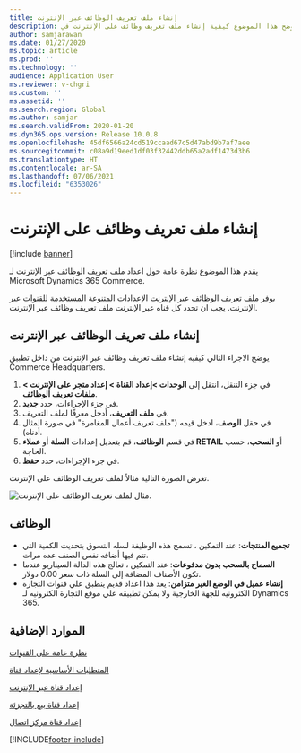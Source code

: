 ```yaml
---
title: إنشاء ملف تعريف الوظائف عبر الإنترنت
description: يوضح هذا الموضوع كيفية إنشاء ملف تعريف وظائف على الإنترنت في Microsoft Dynamics 365 Commerce.
author: samjarawan
ms.date: 01/27/2020
ms.topic: article
ms.prod: ''
ms.technology: ''
audience: Application User
ms.reviewer: v-chgri
ms.custom: ''
ms.assetid: ''
ms.search.region: Global
ms.author: samjar
ms.search.validFrom: 2020-01-20
ms.dyn365.ops.version: Release 10.0.8
ms.openlocfilehash: 45df6566a24cd519ccaad67c5d47abd9b7af7aee
ms.sourcegitcommit: c08a9d19eed1df03f32442ddb65a2adf1473d3b6
ms.translationtype: HT
ms.contentlocale: ar-SA
ms.lasthandoff: 07/06/2021
ms.locfileid: "6353026"
---
```

# <a name="create-an-online-functionality-profile"></a>إنشاء ملف تعريف وظائف على الإنترنت

[!include [banner](includes/banner.md)]

يقدم هذا الموضوع نظرة عامة حول اعداد ملف تعريف الوظائف عبر الإنترنت لـ Microsoft Dynamics 365 Commerce.

يوفر ملف تعريف الوظائف عبر الإنترنت الإعدادات المتنوعة المستخدمة للقنوات عبر الإنترنت. يجب ان تحدد كل قناه عبر الإنترنت ملف تعريف وظائف عبر الإنترنت.

## <a name="create-an-online-functionality-profile"></a>إنشاء ملف تعريف الوظائف عبر الإنترنت

يوضح الاجراء التالي كيفيه إنشاء ملف تعريف وظائف عبر الإنترنت من داخل تطبيق Commerce Headquarters.

1. في جزء التنقل، انتقل إلى **الوحدات \>إعداد القناة \> إعداد متجر على الإنترنت \> ملفات تعريف الوظائف**.
1. في جزء الإجراءات، حدد **جديد**.
1. في **ملف التعريف**، أدخل معرفًا لملف التعريف.
1. في حقل **الوصف**، ادخل قيمه ("ملف تعريف أعمال المغامرة" في صورة المثال أدناه).
1. في قسم **الوظائف**، قم بتعديل إعدادات **السلة** أو **عملاء RETAIL** أو **السحب**، حسب الحاجة.
1. في جزء الإجراءات، حدد **حفظ**.

تعرض الصورة التالية مثالاً لملف تعريف الوظائف على الإنترنت.
  
![مثال لملف تعريف الوظائف على الإنترنت.](media/online-functionality-profile.png)

## <a name="functions"></a>الوظائف

- **تجميع المنتجات**: عند التمكين ، تسمح هذه الوظيفة لسله التسوق بتحديث الكمية التي تتم فيها أضافه نفس الصنف عده مرات.
- **السماح بالسحب بدون مدفوعات**: عند التمكين ، تعالج هذه الدالة السيناريو عندما تكون الأصناف المضافة إلى السلة ذات سعر 0.00 دولار.
- **إنشاء عميل في الوضع الغير متزامن**: يعد هذا اعداد قديم ينطبق علي قنوات التجارة الكترونيه للجهة الخارجية ولا يمكن تطبيقه علي موقع التجارة الكترونيه لـ Dynamics 365.

## <a name="additional-resources"></a>الموارد الإضافية

[نظرة عامة على القنوات](channels-overview.md)

[المتطلبات الأساسية‬ لإعداد قناة](channels-prerequisites.md)

[إعداد قناة عبر الإنترنت](channel-setup-online.md)

[إعداد قناة بيع بالتجزئة](channel-setup-retail.md)

[إعداد قناة مركز اتصال](channel-setup-callcenter.md)


[!INCLUDE[footer-include](../includes/footer-banner.md)]
